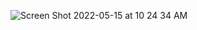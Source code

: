 ![Screen Shot 2022-05-15 at 10 24 34 AM](https://user-images.githubusercontent.com/97116888/168477952-d15f2f20-0079-4cd0-adc8-889298882d0a.png)
